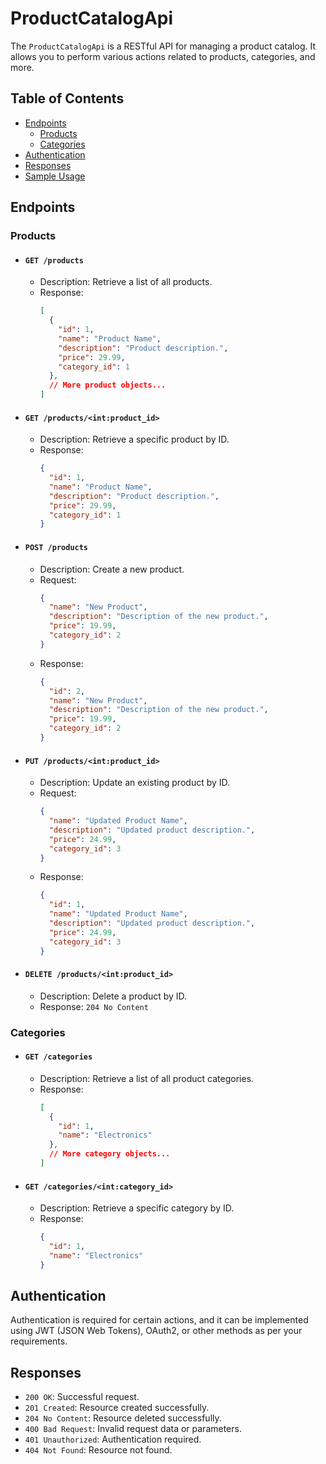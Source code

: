# ProductCatalogApi

The `ProductCatalogApi` is a RESTful API for managing a product catalog. It allows you to perform various actions related to products, categories, and more.

## Table of Contents

- [Endpoints](#endpoints)
  - [Products](#products)
  - [Categories](#categories)
- [Authentication](#authentication)
- [Responses](#responses)
- [Sample Usage](#sample-usage)

## Endpoints

### Products

- #### `GET /products`

  - Description: Retrieve a list of all products.
  - Response:
    ```json
    [
      {
        "id": 1,
        "name": "Product Name",
        "description": "Product description.",
        "price": 29.99,
        "category_id": 1
      },
      // More product objects...
    ]
    ```

- #### `GET /products/<int:product_id>`

  - Description: Retrieve a specific product by ID.
  - Response:
    ```json
    {
      "id": 1,
      "name": "Product Name",
      "description": "Product description.",
      "price": 29.99,
      "category_id": 1
    }
    ```

- #### `POST /products`

  - Description: Create a new product.
  - Request:
    ```json
    {
      "name": "New Product",
      "description": "Description of the new product.",
      "price": 19.99,
      "category_id": 2
    }
    ```
  - Response:
    ```json
    {
      "id": 2,
      "name": "New Product",
      "description": "Description of the new product.",
      "price": 19.99,
      "category_id": 2
    }
    ```

- #### `PUT /products/<int:product_id>`

  - Description: Update an existing product by ID.
  - Request:
    ```json
    {
      "name": "Updated Product Name",
      "description": "Updated product description.",
      "price": 24.99,
      "category_id": 3
    }
    ```
  - Response:
    ```json
    {
      "id": 1,
      "name": "Updated Product Name",
      "description": "Updated product description.",
      "price": 24.99,
      "category_id": 3
    }
    ```

- #### `DELETE /products/<int:product_id>`

  - Description: Delete a product by ID.
  - Response: `204 No Content`

### Categories

- #### `GET /categories`

  - Description: Retrieve a list of all product categories.
  - Response:
    ```json
    [
      {
        "id": 1,
        "name": "Electronics"
      },
      // More category objects...
    ]
    ```

- #### `GET /categories/<int:category_id>`

  - Description: Retrieve a specific category by ID.
  - Response:
    ```json
    {
      "id": 1,
      "name": "Electronics"
    }
    ```

## Authentication

Authentication is required for certain actions, and it can be implemented using JWT (JSON Web Tokens), OAuth2, or other methods as per your requirements.

## Responses

- `200 OK`: Successful request.
- `201 Created`: Resource created successfully.
- `204 No Content`: Resource deleted successfully.
- `400 Bad Request`: Invalid request data or parameters.
- `401 Unauthorized`: Authentication required.
- `404 Not Found`: Resource not found.